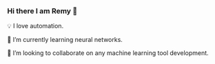 ### Hi there I am Remy 👋 
💡 I love automation. 

🌱 I’m currently learning neural networks. 

💼 I’m looking to collaborate on any machine learning tool development. 

